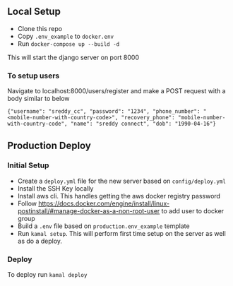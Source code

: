## Local Setup

- Clone this repo
- Copy `.env_example` to `docker.env`
- Run `docker-compose up --build -d`

This will start the django server on port 8000

### To setup users

Navigate to localhost:8000/users/register and make a 
POST request with a body similar to below

```
{"username": "sreddy_cc", "password": "1234", "phone_number": "<mobile-number-with-country-code>", "recovery_phone": "mobile-number-with-country-code", "name": "sreddy connect", "dob": "1990-04-16"}
```

## Production Deploy

### Initial Setup

- Create a `deploy.yml` file for the new server based on `config/deploy.yml`
- Install the SSH Key locally
- Install aws cli. This handles getting the aws docker registry password
- Follow https://docs.docker.com/engine/install/linux-postinstall/#manage-docker-as-a-non-root-user to add user to docker group
- Build a `.env` file based on `production.env_example` template
- Run `kamal setup`. This will perform first time setup on the server as well as do a deploy.

### Deploy

To deploy run `kamal deploy`
